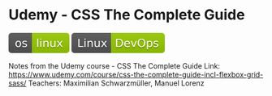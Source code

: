 # Udemy - CSS The Complete Guide
![OS Linux](shields/os-linux.svg)
![Linux Devops](shields/linux-devops.svg)

Notes from the Udemy course - CSS The Complete Guide
Link: https://www.udemy.com/course/css-the-complete-guide-incl-flexbox-grid-sass/
Teachers: Maximilian Schwarzmüller, Manuel Lorenz

